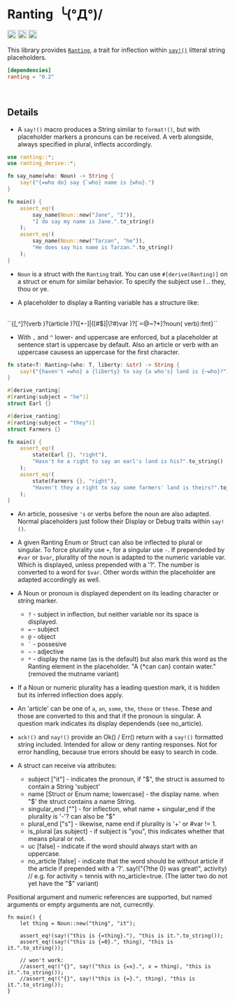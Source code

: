 Ranting&ensp;╰(°Д°)/
==========================

[<img alt="github" src="https://img.shields.io/badge/github-RoelKluin/ranting-8da0cb?style=for-the-badge&labelColor=555555&logo=github" height="20">](https://github.com/RoelKluin/ranting.rs)
[<img alt="crates.io" src="https://img.shields.io/crates/v/ranting.svg?style=for-the-badge&color=fc8d62&logo=rust" height="20">](https://crates.io/crates/ranting)
[<img alt="docs.rs" src="https://img.shields.io/badge/docs.rs-ranting-66c2a5?style=for-the-badge&labelColor=555555&logo=docs.rs" height="20">](https://docs.rs/ranting/0.2.0/ranting/)

This library provides [`Ranting`](https://docs.rs/ranting/0.2.0/ranting/trait.Ranting.html), a trait for inflection within [`say!()`](https://docs.rs/ranting_derive/0.2.0/ranting_derive/macro.say.html) litteral string placeholders.

```toml
[dependencies]
ranting = "0.2"
```

<br>

## Details

- A `say!()` macro produces a String similar to `format!()`, but with placeholder markers a pronouns can be
  received. A verb alongside, always specified in plural, inflects accordingly.

```rust
use ranting::*;
use ranting_derive::*;

fn say_name(who: Noun) -> String {
    say!("{=who do} say {`who} name is {who}.")
}

fn main() {
    assert_eq!(
        say_name(Noun::new("Jane", "I")),
        "I do say my name is Jane.".to_string()
    );
    assert_eq!(
        say_name(Noun::new("Tarzan", "he")),
        "He does say his name is Tarzan.".to_string()
    );
}
```

- `Noun` is a struct with the `Ranting` trait. You can use `#[derive(Ranting)]` on a struct or enum for similar
  behavior. To specify the subject use I .. they, thou or ye.

- A placeholder to display a Ranting variable has a structure like:
<br>
  ``{[,^]?(verb )?(article )?([+-]|([#$]|\?#)var )?[`=@~?*]?noun( verb):fmt}``
<br>

- With `,` and `^` lower- and uppercase are enforced, but a placeholder at sentence start is uppercase by default.
  Also an article or verb with an uppercase causess an uppercase for the first character.

```rust
fn state<T: Ranting>(who: T, liberty: &str) -> String {
    say!("{haven't =who} a {liberty} to say {a who's} land is {~who}?")
}

#[derive_ranting]
#[ranting(subject = "he")]
struct Earl {}

#[derive_ranting]
#[ranting(subject = "they")]
struct Farmers {}

fn main() {
    assert_eq!(
        state(Earl {}, "right"),
        "Hasn't he a right to say an earl's land is his?".to_string()
    );
    assert_eq!(
        state(Farmers {}, "right"),
        "Haven't they a right to say some farmers' land is theirs?".to_string()
    );
}
```

- An article, possesive `'s` or verbs before the noun are also adapted. Normal placeholders just follow their Display or
  Debug traits within `say!()`.

- A given Ranting Enum or Struct can also be inflected to plural or singular. To force plurality use `+`, for a singular
  use `-`. If prependeded by `#var` or `$var`, plurality of the noun is adapted to the numeric variable var. Which is
  displayed, unless prepended with a '?'. The number is converted to a word for `$var`. Other words within the
  placeholder are adapted accordingly as well.

- A Noun or pronoun is displayed dependent on its leading character or string marker.
  * `?` - subject in inflection, but neither variable nor its space is displayed.
  * `=` - subject
  * `@` - object
  * `` ` `` - possesive
  * `~` - adjective
  * `*` - display the name (as is the default) but also mark this word as the Ranting element in the placeholder.
          "A {*can can} contain water."
  (removed the mutname variant)

- If a Noun or numeric plurality has a leading question mark, it is hidden but its inferred inflection does apply.

- An 'article' can be one of `a`, `an`, `some`, `the`, `those` or `these`. These and those are converted to
  this and that if the pronoun is singular. A question mark indicates its display dependends (see no_article).

- `ack!()` and `nay!()` provide an Ok() / Err() return with a `say!()` formatted string included. Intended for allow or
  deny ranting responses. Not for error handling, because true errors should be easy to search in code.

- A struct can receive via attributes:  
  * subject ["it"] - indicates the pronoun, if "$", the struct is assumed to contain a String 'subject'
  * name [Struct or Enum name; lowercase] - the display name. when "$' the struct contains a name String.
  * singular_end [""] - for inflection, what name + singular_end if the plurality is '-'? can also be "$"
  * plural_end ["s"] - likewise, name end if plurality is '+' or #var != 1.
  * is_plural [as subject] - if subject is "you", this indicates whether that means plural or not.
  * uc [false] - indicate if the word should always start with an uppercase.
  * no_article [false] - indicate that the word should be without article if the article if prepended with a '?'.
    say!("{?the 0} was great!", activity) // e.g. for activity = tennis with no_article=true.
    (The latter two do not yet have the "$" variant)

Positional argument and numeric references are supported, but named arguments or empty arguments are not, currecntly.
```
fn main() {
    let thing = Noun::new("thing", "it");

    assert_eq!(say!("this is {=thing}."), "this is it.".to_string());
    assert_eq!(say!("this is {=0}.", thing), "this is it.".to_string());

    // won't work:
    //assert_eq!("{}", say!("this is {=x}.", x = thing), "this is it.".to_string());
    //assert_eq!("{}", say!("this is {=}.", thing), "this is it.".to_string());
}
```
